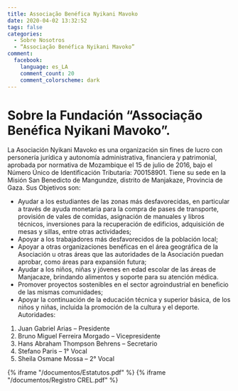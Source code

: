 ```yaml
---
title: Associação Benéfica Nyikani Mavoko
date: 2020-04-02 13:32:52
tags: false
categories:
  - Sobre Nosotros
  - “Associação Benéfica Nyikani Mavoko”
comment:
  facebook:
    language: es_LA
    comment_count: 20
    comment_colorscheme: dark
---
```


# Sobre la Fundación “Associação Benéfica Nyikani Mavoko”.
La Asociación Nyikani Mavoko es una organización sin fines de lucro con personería jurídica y autonomía administrativa, financiera y patrimonial, aprobada por normativa de Mozambique el 15 de julio de 2016, bajo el Número Único de Identificación Tributaria: 700158901. 
Tiene su sede en la Misión San Benedicto de Mangundze, distrito de Manjakaze, Provincia de Gaza.
Sus Objetivos son:
* Ayudar a los estudiantes de las zonas más desfavorecidas, en particular a través de ayuda monetaria para la compra de pases de transporte, provisión de vales de comidas, asignación de manuales y libros técnicos, inversiones para la recuperación de edificios, adquisición de mesas y sillas, entre otras actividades;
* Apoyar a los trabajadores más desfavorecidos de la población local;
* Apoyar a otras organizaciones benéficas en el área geográfica de la Asociación u otras áreas que las autoridades de la Asociación puedan aprobar, como áreas para expansión futura;
* Ayudar a los niños, niñas y jóvenes en edad escolar de las áreas de Manjacaze, brindando alimentos y soporte para su atención médica.
* Promover proyectos sostenibles en el sector agroindustrial en beneficio de las mismas comunidades;
* Apoyar la continuación de la educación técnica y superior básica, de los niños y niñas, incluida la promoción de la cultura y el deporte.
Autoridades:
1. Juan Gabriel Arias – Presidente
1. Bruno Miguel Ferreira Morgado – Vicepresidente
1. Hans Abraham Thompson Behrens – Secretario
1. Stefano Paris – 1° Vocal
1. Sheila Osmane Mossa – 2° Vocal

{% iframe "/documentos/Estatutos.pdf" %}
{% iframe "/documentos/Registro CREL.pdf" %}